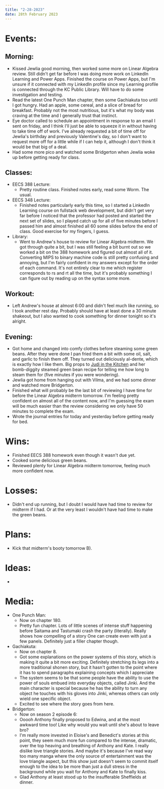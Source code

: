 ```yaml
---
title: "2-28-2023"
date: 28th February 2023
---
```

# Events:
## Morning:
- Kissed Jewlia good morning, then worked some more on Linear Algebra review. Still didn't get far before I was doing more work on LinkedIn Learning and Power Apps. Finished the course on Power Apps, but I'm unsure if it connected with my LinkedIn profile since my Learning profile is connected through the KC Public Library. Will have to do some investigation and testing.
- Read the latest One Punch Man chapter, then some Gachiakuta too until I got hungry. Had an apple, some cereal, and a slice of bread for breakfast. Probably not the most nutritious, but it's what my body was craving at the time and I generally trust that instinct.
- Eye doctor called to schedule an appointment in response to an email I sent on friday, and I think I'll just be able to squeeze it in without having to take time off of work. I've already requested a bit of time off for Jewlia's birthday and previously Valentine's day, so I don't want to request more off for a little while if I can help it, although I don't think it would be that big of a deal.
- Had some more pico and watched some Bridgerton when Jewlia woke up before getting ready for class.

## Classes:
- EECS 388 Lecture:
	- Pretty routine class. Finished notes early, read some Worm. The usual.
- EECS 348 Lecture:
	- Finished notes particularly early this time, so I started a LinkedIn Learning course on fullstack web development, but didn't get very far before I noticed that the professor had posted and started the next set of slides, so I played catch up for all of five minutes before I passed him and almost finished all 60 some slides before the end of class. Good exercise for my fingers, I guess.
- Library:
	- Went to Andrew's house to review for Linear Algebra midterm. We got through quite a bit, but I was still feeling a bit burnt out so we worked a bit on the 388 homework and figured out almost all of it. Converting MIPS to binary machine code is still pretty confusing and annoying, but I'm fairly confident in my answers except for the order of each command. It's not entirely clear to me which register corresponds to rs and rt all the time, but it's probably something I can figure out by reading up on the syntax some more.

## Workout:
- Left Andrew's house at almost 6:00 and didn't feel much like running, so I took another rest day. Probably should have at least done a 30 minute shakeout, but I also wanted to cook something for dinner tonight so it's alright.

## Evening:
- Got home and changed into comfy clothes before steaming some green beans. After they were done I pan fried them a bit with some oil, salt, and garlic to finish them off. They turned out deliciously al-dente, which is exactly how I like them. Big props to [Judi in the Kitchen](https://youtu.be/kiXVxSrbYGI) and her bomb-diggity steamed green bean recipe for telling me how long to steam them for (five minutes if you were wondering).
- Jewlia got home from hanging out with Vilma, and we had some dinner and watched more Bridgerton.
- Finished what will probably be the last bit of reviewing I have time for before the Linear Algebra midterm tomorrow.  I'm feeling pretty confident on almost all of the content now, and I'm guessing the exam will be much easier than the review considering we only have 50 minutes to complete the exam.
- Wrote the journal entries for today and yesterday before getting ready for bed.

# Wins:
- Finished EECS 388 homework even though it wasn't due yet.
- Cooked some delicious green beans.
- Reviewed plenty for Linear Algebra midterm tomorrow, feeling much more confident now.

# Losses:
- Didn't end up running, but I doubt I would have had time to review for midterm if I had. Or at the very least I wouldn't have had time to make the green beans.

# Plans:
- Kick that midterm's booty tomorrow B).

# Ideas:
- 

# Media:
- One Punch Man:
	- Now on chapter 180.
	- Pretty fun chapter. Lots of little scenes of intense stuff happening before Saitama and Tastumaki crash the party (literally). Really shows how compelling of a story One can create even with just a few panels. Definitely just a filler chapter though.
- Gachiakuta:
	- Now on chapter 8.
	- Got some explanations on the power systems of this story, which is making it quite a bit more exciting. Definitely stretching its legs into a more traditional shonen story, but it hasn't gotten to the point where it has to spend paragraphs explaining concepts which I appreciate
	- The system seems to be that some people have the ability to use the power of souls embued into everyday objects, called Jinki. And the main character is special because he has the ability to turn any object he touches with his gloves into Jinki, whereas others can only wield one specific object.
	- Excited to see where the story goes from here.
- Bridgerton:
	- Now on season 2 episode 6:
	- Ooooh Anthony finally proposed to Edwina, and at the most awkward time too! Like why would you wait until she's about to leave bro?
	- I'm really more invested in Eloise's and Benedict's stories at this point, they seem much more fun compared to the intense, dramatic, over the top heaving and breathing of Anthony and Kate. I really dislike love triangle stories. And maybe it's because I've read way too many manga where the only source of entertainment was the love triangle aspect, but this show just doesn't seem to commit itself enough to the idea to be more than just a dull stress in the background while you wait for Anthony and Kate to finally kiss.
	- Glad Anthony at least stood up to the insufferable Sheffields at dinner.